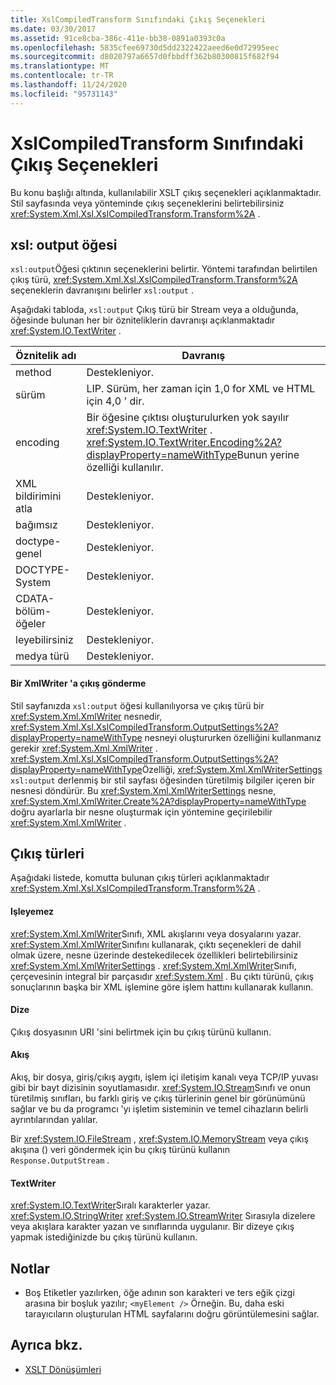 ```yaml
---
title: XslCompiledTransform Sınıfındaki Çıkış Seçenekleri
ms.date: 03/30/2017
ms.assetid: 91ce8cba-386c-411e-bb38-0891a0393c0a
ms.openlocfilehash: 5835cfee69730d5dd2322422aeed6e0d72995eec
ms.sourcegitcommit: d8020797a6657d0fbbdff362b80300815f682f94
ms.translationtype: MT
ms.contentlocale: tr-TR
ms.lasthandoff: 11/24/2020
ms.locfileid: "95731143"
---
```

# <a name="output-options-on-the-xslcompiledtransform-class"></a>XslCompiledTransform Sınıfındaki Çıkış Seçenekleri

Bu konu başlığı altında, kullanılabilir XSLT çıkış seçenekleri açıklanmaktadır. Stil sayfasında veya yönteminde çıkış seçeneklerini belirtebilirsiniz <xref:System.Xml.Xsl.XslCompiledTransform.Transform%2A> .  
  
## <a name="xsloutput-element"></a>xsl: output öğesi  

 `xsl:output`Öğesi çıktının seçeneklerini belirtir. Yöntemi tarafından belirtilen çıkış türü, <xref:System.Xml.Xsl.XslCompiledTransform.Transform%2A> seçeneklerin davranışını belirler `xsl:output` .  
  
 Aşağıdaki tabloda, `xsl:output` Çıkış türü bir Stream veya a olduğunda, öğesinde bulunan her bir özniteliklerin davranışı açıklanmaktadır <xref:System.IO.TextWriter> .  
  
|Öznitelik adı|Davranış|  
|--------------------|--------------|  
|method|Destekleniyor.|  
|sürüm|LIP. Sürüm, her zaman için 1,0 for XML ve HTML için 4,0 ' dir.|  
|encoding|Bir öğesine çıktısı oluşturulurken yok sayılır <xref:System.IO.TextWriter> . <xref:System.IO.TextWriter.Encoding%2A?displayProperty=nameWithType>Bunun yerine özelliği kullanılır.|  
|XML bildirimini atla|Destekleniyor.|  
|bağımsız|Destekleniyor.|  
|doctype-genel|Destekleniyor.|  
|DOCTYPE-System|Destekleniyor.|  
|CDATA-bölüm-öğeler|Destekleniyor.|  
|leyebilirsiniz|Destekleniyor.|  
|medya türü|Destekleniyor.|  
  
#### <a name="sending-output-to-an-xmlwriter"></a>Bir XmlWriter 'a çıkış gönderme  

 Stil sayfanızda `xsl:output` öğesi kullanılıyorsa ve çıkış türü bir <xref:System.Xml.XmlWriter> nesnedir, <xref:System.Xml.Xsl.XslCompiledTransform.OutputSettings%2A?displayProperty=nameWithType> nesneyi oluştururken özelliğini kullanmanız gerekir <xref:System.Xml.XmlWriter> . <xref:System.Xml.Xsl.XslCompiledTransform.OutputSettings%2A?displayProperty=nameWithType>Özelliği, <xref:System.Xml.XmlWriterSettings> `xsl:output` derlenmiş bir stil sayfası öğesinden türetilmiş bilgiler içeren bir nesnesi döndürür. Bu <xref:System.Xml.XmlWriterSettings> nesne, <xref:System.Xml.XmlWriter.Create%2A?displayProperty=nameWithType> doğru ayarlarla bir nesne oluşturmak için yöntemine geçirilebilir <xref:System.Xml.XmlWriter> .  
  
## <a name="output-types"></a>Çıkış türleri  

 Aşağıdaki listede, komutta bulunan çıkış türleri açıklanmaktadır <xref:System.Xml.Xsl.XslCompiledTransform.Transform%2A> .  
  
#### <a name="xmlwriter"></a>Işleyemez  

 <xref:System.Xml.XmlWriter>Sınıfı, XML akışlarını veya dosyalarını yazar. <xref:System.Xml.XmlWriter>Sınıfını kullanarak, çıktı seçenekleri de dahil olmak üzere, nesne üzerinde destekedilecek özellikleri belirtebilirsiniz <xref:System.Xml.XmlWriterSettings> . <xref:System.Xml.XmlWriter>Sınıfı, çerçevesinin integral bir parçasıdır <xref:System.Xml> . Bu çıktı türünü, çıkış sonuçlarının başka bir XML işlemine göre işlem hattını kullanarak kullanın.  
  
#### <a name="string"></a>Dize  

 Çıkış dosyasının URI 'sini belirtmek için bu çıkış türünü kullanın.  
  
#### <a name="stream"></a>Akış  

 Akış, bir dosya, giriş/çıkış aygıtı, işlem içi iletişim kanalı veya TCP/IP yuvası gibi bir bayt dizisinin soyutlamasıdır. <xref:System.IO.Stream>Sınıfı ve onun türetilmiş sınıfları, bu farklı giriş ve çıkış türlerinin genel bir görünümünü sağlar ve bu da programcı 'yı işletim sisteminin ve temel cihazların belirli ayrıntılarından yalılar.  
  
 Bir <xref:System.IO.FileStream> , <xref:System.IO.MemoryStream> veya çıkış akışına () veri göndermek için bu çıkış türünü kullanın `Response.OutputStream` .  
  
#### <a name="textwriter"></a>TextWriter  

 <xref:System.IO.TextWriter>Sıralı karakterler yazar. <xref:System.IO.StringWriter> <xref:System.IO.StreamWriter> Sırasıyla dizelere veya akışlara karakter yazan ve sınıflarında uygulanır. Bir dizeye çıkış yapmak istediğinizde bu çıkış türünü kullanın.  
  
## <a name="notes"></a>Notlar  
  
- Boş Etiketler yazılırken, öğe adının son karakteri ve ters eğik çizgi arasına bir boşluk yazılır; `<myElement />` Örneğin. Bu, daha eski tarayıcıların oluşturulan HTML sayfalarını doğru görüntülemesini sağlar.  
  
## <a name="see-also"></a>Ayrıca bkz.

- [XSLT Dönüşümleri](xslt-transformations.md)
